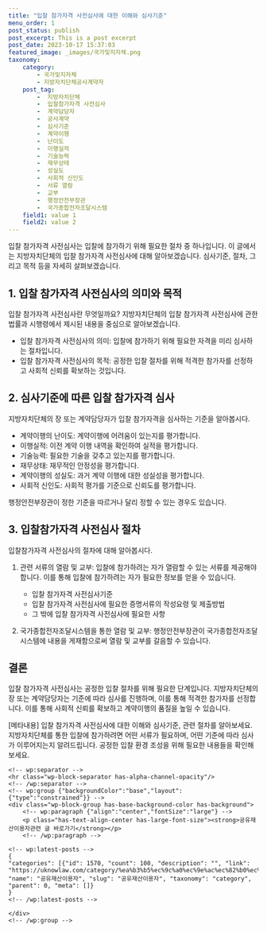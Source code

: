 ```yaml
---
title: "입찰 참가자격 사전심사에 대한 이해와 심사기준"
menu_order: 1
post_status: publish
post_excerpt: This is a post excerpt
post_date: 2023-10-17 15:37:03
featured_image: _images/국가및지자체.png
taxonomy:
    category:
        - 국가및지자체
        - 지방자치단체공사계약자
    post_tag:
        -  지방자치단체
        -  입찰참가자격 사전심사
        -  계약담당자
        -  공사계약
        -  심사기준
        -  계약이행
        -  난이도
        -  이행실적
        -  기술능력
        -  재무상태
        -  성실도
        -  사회적 신인도
        -  서류 열람
        -  교부
        -  행정안전부장관
        -  국가종합전자조달시스템
    field1: value 1
    field2: value 2
---
```



입찰 참가자격 사전심사는 입찰에 참가하기 위해 필요한 절차 중 하나입니다. 이 글에서는 지방자치단체의 입찰 참가자격 사전심사에 대해 알아보겠습니다. 심사기준, 절차, 그리고 목적 등을 자세히 살펴보겠습니다.

## 1. 입찰 참가자격 사전심사의 의미와 목적

입찰 참가자격 사전심사란 무엇일까요? 지방자치단체의 입찰 참가자격 사전심사에 관한 법률과 시행령에서 제시된 내용을 중심으로 알아보겠습니다.

- 입찰 참가자격 사전심사의 의미: 입찰에 참가하기 위해 필요한 자격을 미리 심사하는 절차입니다.
- 입찰 참가자격 사전심사의 목적: 공정한 입찰 절차를 위해 적격한 참가자를 선정하고 사회적 신뢰를 확보하는 것입니다.

## 2. 심사기준에 따른 입찰 참가자격 심사

지방자치단체의 장 또는 계약담당자가 입찰 참가자격을 심사하는 기준을 알아봅시다.

- 계약이행의 난이도: 계약이행에 어려움이 있는지를 평가합니다.
- 이행실적: 이전 계약 이행 내역을 확인하여 실적을 평가합니다.
- 기술능력: 필요한 기술을 갖추고 있는지를 평가합니다.
- 재무상태: 재무적인 안정성을 평가합니다.
- 계약이행의 성실도: 과거 계약 이행에 대한 성실성을 평가합니다.
- 사회적 신인도: 사회적 평가를 기준으로 신뢰도를 평가합니다.

행정안전부장관이 정한 기준을 따르거나 달리 정할 수 있는 경우도 있습니다.

## 3. 입찰참가자격 사전심사 절차

입찰참가자격 사전심사의 절차에 대해 알아봅시다.

1. 관련 서류의 열람 및 교부: 입찰에 참가하려는 자가 열람할 수 있는 서류를 제공해야 합니다. 이를 통해 입찰에 참가하려는 자가 필요한 정보를 얻을 수 있습니다.
   - 입찰 참가자격 사전심사기준
   - 입찰 참가자격 사전심사에 필요한 증명서류의 작성요령 및 제출방법
   - 그 밖에 입찰 참가자격 사전심사에 필요한 사항

2. 국가종합전자조달시스템을 통한 열람 및 교부: 행정안전부장관이 국가종합전자조달시스템에 내용을 게재함으로써 열람 및 교부를 갈음할 수 있습니다.

## 결론

입찰 참가자격 사전심사는 공정한 입찰 절차를 위해 필요한 단계입니다. 지방자치단체의 장 또는 계약담당자는 기준에 따라 심사를 진행하며, 이를 통해 적격한 참가자를 선정합니다. 이를 통해 사회적 신뢰를 확보하고 계약이행의 품질을 높일 수 있습니다.

[메타내용]
입찰 참가자격 사전심사에 대한 이해와 심사기준, 관련 절차를 알아보세요. 지방자치단체를 통한 입찰에 참가하려면 어떤 서류가 필요하며, 어떤 기준에 따라 심사가 이루어지는지 알려드립니다. 공정한 입찰 환경 조성을 위해 필요한 내용들을 확인해보세요.

    <!-- wp:separator -->
    <hr class="wp-block-separator has-alpha-channel-opacity"/>
    <!-- /wp:separator -->
    <!-- wp:group {"backgroundColor":"base","layout":{"type":"constrained"}} -->
    <div class="wp-block-group has-base-background-color has-background">
        <!-- wp:paragraph {"align":"center","fontSize":"large"} -->
        <p class="has-text-align-center has-large-font-size"><strong>공유재산이용자관련 글 바로가기</strong></p>
        <!-- /wp:paragraph -->
        
    <!-- wp:latest-posts -->
    {
    "categories": [{"id": 1570, "count": 100, "description": "", "link": "https://uknowlaw.com/category/%ea%b3%b5%ec%9c%a0%ec%9e%ac%ec%82%b0%ec%9d%b4%ec%9a%a9%ec%9e%90/", "name": "공유재산이용자", "slug": "공유재산이용자", "taxonomy": "category", "parent": 0, "meta": []}
    }
    <!-- /wp:latest-posts -->
    
    </div>
    <!-- /wp:group -->
    